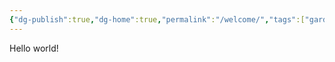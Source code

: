 ```yaml
---
{"dg-publish":true,"dg-home":true,"permalink":"/welcome/","tags":["gardenEntry"],"dgPassFrontmatter":true}
---
```


Hello world!